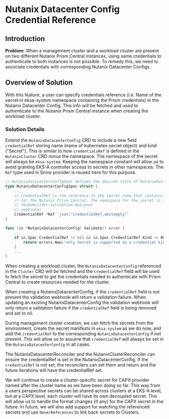 # Nutanix Datacenter Config Credential Reference

## Introduction

**Problem:** When a management cluster and a workload cluster are present on two different Nutanix Prism Central instances,
using same credentials to authenticate to both instances is not possible. To remedy this, we need to associate credentials
with corresponding Nutanix Datacenter Configs.

## Overview of Solution
With this feature, a user can specify credentials reference (i.e. Name of the secret in eksa-system namespace containing the Prism credentials)
in the Nutanix Datacenter Config. This info will be fetched and used to authenticate to the Nutanix Prism Central instance
when creating the workload cluster.

### Solution Details
Extend the `NutanixDatacenterConfig` CRD to include a new field `credentialRef` storing name (name of kubernetes secret object) and
kind ("Secret"). This is similar to how `credentialsRef` is defined in the `NutanixCluster` CRD minus the namespace. The namespace
of the secret will always be `eksa-system`. Keeping the namespace constant will allow us to avoid granting EKS-A controller access to
secrets in other namespaces. The `Ref` type used in Snow provider is reused here for this purpose.

```go
// NutanixDatacenterConfigSpec defines the desired state of NutanixDatacenterConfig.
type NutanixDatacenterConfigSpec struct {
    ...
    // CredentialRef is the reference to the secret name that contains the credentials
    // for the Nutanix Prism Central. The namespace for the secret is assumed to be a constant i.e. eksa-system.
    // +kubebuilder:validation:Optional
    // +optional
    CredentialRef *Ref `json:"credentialRef,omitempty"`
}

func (in *NutanixDatacenterConfig) Validate() error {
    ...
    if in.Spec.CredentialRef != nil && in.Spec.CredentialRef.Kind != RefKindSecret {
        return errors.New("only Secret is supported as a credential kind")
    }
    ...
}
```

When creating a workload cluster, the `NutanixDatacenterConfig` referenced in the `Cluster` CRD will be fetched and
the `credentialRef` field will be used to fetch the secret to get the credentials needed to authenticate with Prism Central
to create resources needed for the cluster.

When creating a NutanixDatacenterConfig, if the `credentialRef` field is not present the validation webhook will return
a validation failure. When updating an existing NutanixDatacenterConfig the validation webhook will only return a validation
failure if the `credentialRef` field is being removed and set to nil.

During management cluster creation, we can fetch the secrets from the environment, create the secret manifests in `eksa-system`
as we do now, and add the `credentialRef` to the corresponding `NutanixDatacenterConfig` if not present. This will allow
us to assume that `credentialRef` will always be set in the `NutanixDatacenterConfig` in all cases.

The NutanixDatacenterReconciler and the NutanixClusterReconciler can ensure the credentialRef is set in the NutanixDatacenterConfig.
If the `credentialRef` is not set, the reconcilers can set them and return and the future iterations will have the credentialRef set.

We will continue to create a cluster-specific secret for CAPX provider named after the cluster name as we have been doing so far. This way
from a users perspective secrets can be shared across clusters at a EKS-A level, but at a CAPX level, each cluster will have
its own decoupled secret. This will allow us to handle the format changes (if any) for the CAPX secret in the future. In future,
we will also add support for watching the referenced secrets and use `OwnerReferences` to link back secrets to Clusters.

